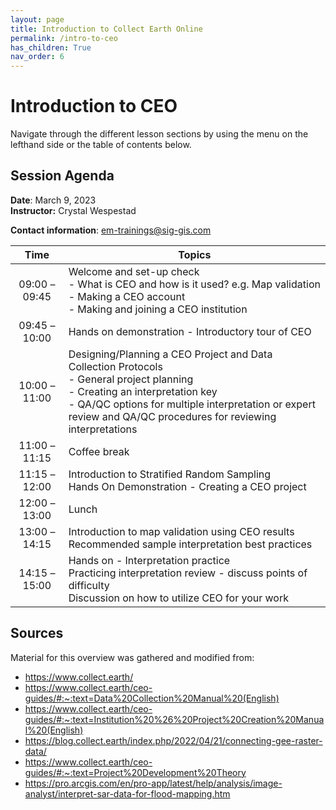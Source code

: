 ```yaml
---
layout: page
title: Introduction to Collect Earth Online
permalink: /intro-to-ceo
has_children: True
nav_order: 6
---
```


# Introduction to CEO

Navigate through the different lesson sections by using the menu on the lefthand side or the table of contents below.

## Session Agenda  
**Date**: March 9, 2023  
**Instructor:** Crystal Wespestad

**Contact information**: [em-trainings@sig-gis.com](em-trainings@sig-gis.com)

|      Time     | Topics                                                                                                                                                                                                                                         |
|:-------------:|------------------------------------------------------------------------------------------------------------------------------------------------------------------------------------------------------------------------------------------------|
| 09:00 – 09:45 | Welcome and set-up check<br> - What is CEO and how is it used? e.g. Map validation<br> - Making a CEO account<br> - Making and joining a CEO institution                                                                                                |
| 09:45 – 10:00 | Hands on demonstration - Introductory tour of CEO                                                                                                                                                                                              |
| 10:00 – 11:00 | Designing/Planning a CEO Project and Data Collection Protocols <br> - General project planning<br> - Creating an interpretation key<br> - QA/QC options for multiple interpretation or expert review and QA/QC procedures for reviewing interpretations |
| 11:00 – 11:15 | Coffee break                                                                                                                                                                                                                                   |
| 11:15 – 12:00 | Introduction to Stratified Random Sampling<br>Hands On Demonstration - Creating a CEO project                                                                                                                                                  |
| 12:00 – 13:00 | Lunch                                                                                                                                                                                                                                          |
|  13:00 –14:15 | Introduction to map validation using CEO results<br>Recommended sample interpretation best practices                                                                                                                                           |
|  14:15 –15:00 | Hands on - Interpretation practice<br>Practicing interpretation review - discuss points of difficulty<br>Discussion on how to utilize CEO for your work                                                                                        |                                                                                   |



## Sources 
Material for this overview was gathered and modified from:

* https://www.collect.earth/
* https://www.collect.earth/ceo-guides/#:~:text=Data%20Collection%20Manual%20(English)
* https://www.collect.earth/ceo-guides/#:~:text=Institution%20%26%20Project%20Creation%20Manual%20(English)
* https://blog.collect.earth/index.php/2022/04/21/connecting-gee-raster-data/
* https://www.collect.earth/ceo-guides/#:~:text=Project%20Development%20Theory
* https://pro.arcgis.com/en/pro-app/latest/help/analysis/image-analyst/interpret-sar-data-for-flood-mapping.htm
